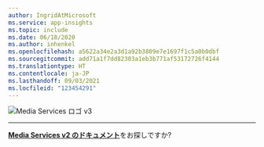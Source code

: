 ```yaml
---
author: IngridAtMicrosoft
ms.service: app-insights
ms.topic: include
ms.date: 06/18/2020
ms.author: inhenkel
ms.openlocfilehash: a5622a34e2a3d1a92b3809e7e1697f1c5a0b0dbf
ms.sourcegitcommit: add71a1f7dd82303a1eb3b771af53172726f4144
ms.translationtype: HT
ms.contentlocale: ja-JP
ms.lasthandoff: 09/03/2021
ms.locfileid: "123454291"
---
```

![Media Services ロゴ v3](../media/media-services-api-logo/azure-media-services-logo-v3.svg)<br><hr color="#5ea0ef" size="10">[**Media Services v2 のドキュメント**](../../previous/media-services-overview.md)をお探しですか?